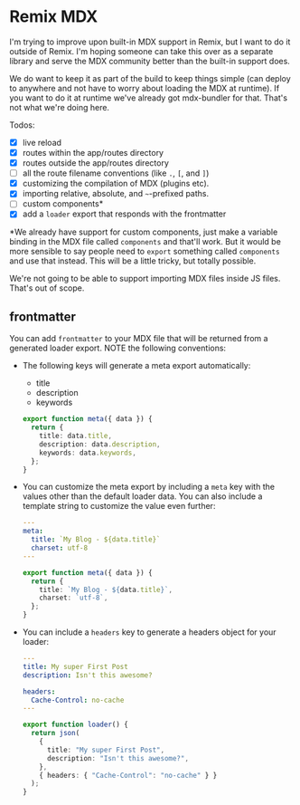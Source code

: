 # Remix MDX

I'm trying to improve upon built-in MDX support in Remix, but I want to do it outside of Remix. I'm hoping someone can take this over as a separate library and serve the MDX community better than the built-in support does.

We do want to keep it as part of the build to keep things simple (can deploy to anywhere and not have to worry about loading the MDX at runtime). If you want to do it at runtime we've already got mdx-bundler for that. That's not what we're doing here.

Todos:

- [x] live reload
- [x] routes within the app/routes directory
- [x] routes outside the app/routes directory
- [ ] all the route filename conventions (like `.`, `[`, and `]`)
- [x] customizing the compilation of MDX (plugins etc).
- [x] importing relative, absolute, and `~`-prefixed paths.
- [ ] custom components\*
- [x] add a `loader` export that responds with the frontmatter

\*We already have support for custom components, just make a variable binding in the MDX file called `components` and that'll work. But it would be more sensible to say people need to `export` something called `components` and use that instead. This will be a little tricky, but totally possible.

We're not going to be able to support importing MDX files inside JS files. That's out of scope.

## frontmatter

You can add `frontmatter` to your MDX file that will be returned from a generated loader export. NOTE the following conventions:

- The following keys will generate a meta export automatically:
  - title
  - description
  - keywords
  ```ts
  export function meta({ data }) {
    return {
      title: data.title,
      description: data.description,
      keywords: data.keywords,
    };
  }
  ```
- You can customize the meta export by including a `meta` key with the values other than the default loader data. You can also include a template string to customize the value even further:

  ```yaml
  ---
  meta:
    title: `My Blog - ${data.title}`
    charset: utf-8
  ---
  ```

  ```ts
  export function meta({ data }) {
    return {
      title: `My Blog - ${data.title}`,
      charset: `utf-8`,
    };
  }
  ```

- You can include a `headers` key to generate a headers object for your loader:

  ```yaml
  ---
  title: My super First Post
  description: Isn't this awesome?

  headers:
    Cache-Control: no-cache
  ---
  ```

  ```ts
  export function loader() {
    return json(
      {
        title: "My super First Post",
        description: "Isn't this awesome?",
      },
      { headers: { "Cache-Control": "no-cache" } }
    );
  }
  ```
